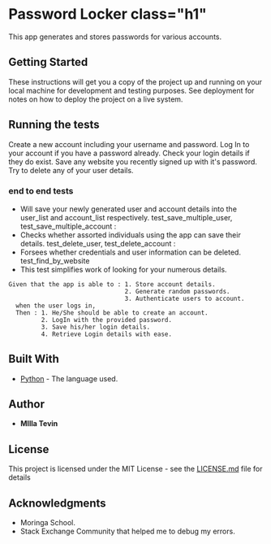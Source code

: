 
# Password Locker class="h1"

This app generates and stores passwords for various accounts.

## Getting Started

These instructions will get you a copy of the project up and running on your local machine for development and testing purposes. See deployment for notes on how to deploy the project on a live system.


## Running the tests

Create a new account including your username and password.
Log In to your account if you have a password already.
Check your login details if they do exist.
Save any website you recently signed up with it's password.
Try to delete any of your user details.

###  end to end tests


  - Will save your newly generated user and account details into the user_list and account_list respectively.
test_save_multiple_user, test_save_multiple_account :
  - Checks whether assorted individuals using the app can save their details.
test_delete_user, test_delete_account :
  - Forsees whether credentials and user information can be deleted.
test_find_by_website
  - This test simplifies work of looking for your numerous details.


```
Given that the app is able to : 1. Store account details.
                                2. Generate random passwords.
                                3. Authenticate users to account.
  when the user logs in,
  Then : 1. He/She should be able to create an account.
         2. LogIn with the provided password.
         3. Save his/her login details.
         4. Retrieve Login details with ease.

```


## Built With

* [Python](https://docs.python.org/3/) - The language used.



## Author

* **MIlla Tevin**



## License

This project is licensed under the MIT License - see the [LICENSE.md](LICENSE.md) file for details

## Acknowledgments

* Moringa School.
* Stack Exchange Community that helped me to debug my errors.
